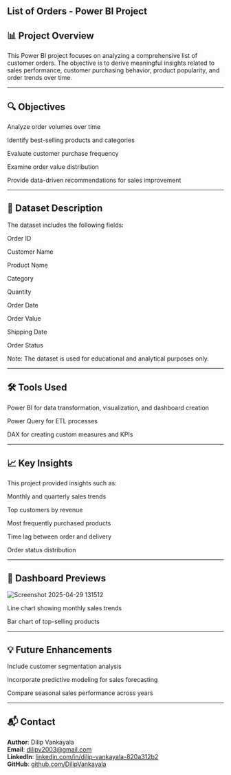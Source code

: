 List of Orders - Power BI Project
---

📊 Project Overview
---
This Power BI project focuses on analyzing a comprehensive list of customer orders. The objective is to derive meaningful insights related to sales performance, customer purchasing behavior, product popularity, and order trends over time.

---

🔍 Objectives
---
Analyze order volumes over time

Identify best-selling products and categories

Evaluate customer purchase frequency

Examine order value distribution

Provide data-driven recommendations for sales improvement

---

🧾 Dataset Description
---
The dataset includes the following fields:

Order ID

Customer Name

Product Name

Category

Quantity

Order Date

Order Value

Shipping Date

Order Status

Note: The dataset is used for educational and analytical purposes only.

---

🛠️ Tools Used
---
Power BI for data transformation, visualization, and dashboard creation

Power Query for ETL processes

DAX for creating custom measures and KPIs

---

📈 Key Insights
---
This project provided insights such as:

Monthly and quarterly sales trends

Top customers by revenue

Most frequently purchased products

Time lag between order and delivery

Order status distribution

---

📸 Dashboard Previews
---
![Screenshot 2025-04-29 131512](https://github.com/user-attachments/assets/687f2bd7-e2dc-4457-a7d6-3ba53a406a22)

Line chart showing monthly sales trends


Bar chart of top-selling products

---

💡 Future Enhancements
---
Include customer segmentation analysis

Incorporate predictive modeling for sales forecasting

Compare seasonal sales performance across years

---

📬 Contact
---
**Author**: Dilip Vankayala  
**Email**: [dilipv2003@gmail.com](mailto:dilipv2003@gmail.com)  
**LinkedIn**: [linkedin.com/in/dilip-vankayala-820a312b2](https://linkedin.com/in/dilip-vankayala-820a312b2)  
**GitHub**: [github.com/DilipVankayala](https://github.com/DilipVankayala)
